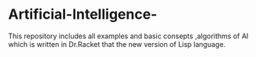 # Artificial-Intelligence-
This repository includes all examples and basic consepts ,algorithms of AI which is written in Dr.Racket that the new version of Lisp language. 
